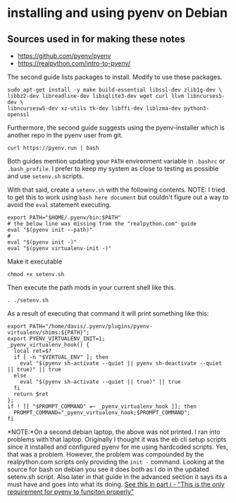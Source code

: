 # installing and using pyenv on Debian

## Sources used in for making these notes

* https://github.com/pyenv/pyenv
* https://realpython.com/intro-to-pyenv/

The second guide lists packages to install.  Modify to use these packages.

```
sudo apt-get install -y make build-essential libssl-dev zlib1g-dev \
libbz2-dev libreadline-dev libsqlite3-dev wget curl llvm libncurses5-dev \
libncursesw5-dev xz-utils tk-dev libffi-dev liblzma-dev python3-openssl
```

Furthermore, the second guide suggests using the pyenv-installer which is another repo in the pyenv user from git.

```
curl https://pyenv.run | bash
```

Both guides mention updating your `PATH` environment variable in `.bashrc` or `.bash_profile`.  I prefer to keep my system as close to testing as possible and use `setenv.sh` scripts.

With that said, create a `setenv.sh` with the following contents.  NOTE: I tried to get this to work using `bash here document` but couldn't figure out a way to avoid the `eval` statement executing. 

```
export PATH="$HOME/.pyenv/bin:$PATH"
# the below line was missing from the "realpython.com" guide
eval "$(pyenv init --path)"
# 
eval "$(pyenv init -)"
eval "$(pyenv virtualenv-init -)"
```

Make it executable
```
chmod +x setenv.sh
```

Then execute the path mods in your current shell like this.

```
. ./setenv.sh
```

As a result of executing that command it will print something like this:


```
export PATH="/home/davis/.pyenv/plugins/pyenv-virtualenv/shims:${PATH}";
export PYENV_VIRTUALENV_INIT=1;
_pyenv_virtualenv_hook() {
  local ret=$?
  if [ -n "$VIRTUAL_ENV" ]; then
    eval "$(pyenv sh-activate --quiet || pyenv sh-deactivate --quiet || true)" || true
  else
    eval "$(pyenv sh-activate --quiet || true)" || true
  fi
  return $ret
};
if ! [[ "$PROMPT_COMMAND" =~ _pyenv_virtualenv_hook ]]; then
  PROMPT_COMMAND="_pyenv_virtualenv_hook;$PROMPT_COMMAND";
fi
```

*NOTE:*On a second debian laptop, the above was not printed.  I ran into problems with that laptop.
Originally I thought it was the eb cli setup scripts since it installed and configured pyenv
for me using hardcoded scripts.  Yes, that was a problem.  However, the problem was compounded
by the realpython.com scripts only providing the `init -` command.  Looking at the
source for bash on debian you see it does both as I do in the updated setenv.sh script.
Also later in that guide in the advanced section it says its a must have and goes into what
its doing. 
[See this in part i - "This is the only requirement for pyenv to funciton properly"](https://github.com/pyenv/pyenv#advanced-configuration)


